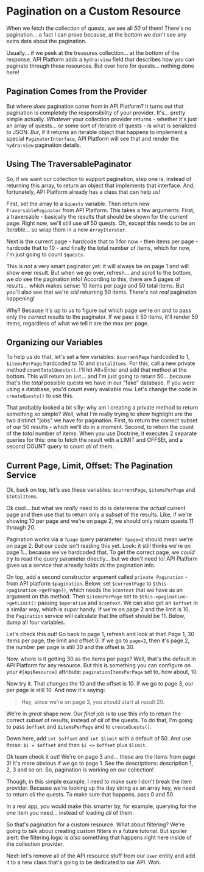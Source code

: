# Pagination on a Custom Resource

When we fetch the collection of quests, we see all *50* of them! There's no
pagination... a fact I can prove because, at the bottom we don't see any extra data
about the pagination.

Usually... if we peek at the treasures collection... at the bottom of the response,
API Platform adds a `hydra:view` field that describes how you can paginate through
these resources. But over here for quests... nothing done here!

## Pagination Comes from the Provider

But where *does* pagination come from in API Platform? It turns out that pagination
is completely the responsibility of your provider. It's... pretty simple actually.
*Whatever* your collection provider returns - whether it's just an array of quests...
or some sort of iterable of quests - is what is serialized to JSON. *But*, if
it returns an iterable object that happens to implement a special `PaginatorInterface`,
API Platform will see that and render the `hydra:view` pagination details.

## Using The TraversablePaginator

So, if we want our collection to support pagination, step one is, instead of
returning this array, to return an object that implements that interface. And,
fortunately, API Platform already has a class that can help us!

First, set the array to a `$quests` variable. Then return new `TraversablePaginator`
from API Platform. This takes a few arguments. First, a traversable - basically
the results that should be shown for the *current* page. Right now, we'll still
use *all* 50 quests. Oh, except this needs to be an *iterable*... so wrap them
in a new `ArrayIterator`.

Next is the current page - hardcode that to 1 for now - then items per page - hardcode
that to 10 - and finally the total number of items, which for now, I'm just going
to count `$quests`.

This is *not* a very smart paginator yet: it will always be on page 1 and will
show ever result. But when we go over, refresh... and scroll to the bottom, we *do*
see the pagination info! According to this, there are 5 pages of results... which
makes sense: 10 items per page and 50 total items. But you'll also see that we're
*still* returning 50 items. There's not *real* pagination happening!

Why? Because it's up to *us* to figure out which page we're on and to pass only
the *correct* results to the paginator. If we pass it 50 items, it'll render 50
items, regardless of what we tell it are the max per page.

## Organizing our Variables

To help us do that, let's set a few variables: `$currentPage` hardcoded to 1,
`$itemsPerPage` hardcoded to 10 and `$totalItems`. For this, call a new private method
`countTotalQuests()`. I'll hit Alt+Enter and  add that method at the bottom.
This will return an `int`... and I'm just going to return 50... because that's
the *total* possible quests we have in our "fake" database. If you were using a
database, you'd count every available row. Let's change the code in `createQuests()`
to use this.

That probably looked a bit silly: why am I creating a private method to return
something so simple? Well, what I'm really trying to show highlight are the two
distinct "jobs" we have for pagination. First, to return the correct subset of
our 50 results - which we'll do in a moment. Second, to return the count of the
*total* number of items. When you use Doctrine, it executes 2 separate queries
for this: one to fetch the result with a LIMIT and OFFSEt, and a second COUNT
query to count *all* of them.

## Current Page, Limit, Offset: The Pagination Service

Ok, back on top, let's use these variables: `$currentPage`, `$itemsPerPage` and
`$totalItems`.

Ok cool... but what we *really* need to do is determine the *actual* current
page and then use that to return only a *subset* of the results. Like, if we're
showing 10 per page and we're on page 2, we should only return quests 11 through
20.

Pagination works via a `?page` query parameter: `?page=2` should mean we're on
page 2. But our code isn't reading this yet. Look: it still thinks we're on page 1...
because we've hardcoded that. To get the correct page, we *could* try to read the
query parameter directly... but we don't need to! API Platform gives us a service
that already holds *all* the pagination info.

On top, add a second constructor argument called `private Pagination` - from API
platform `$pagination`. Below, set `$currentPage` to
`$this->pagination->getPage()`, which needs the `$context` that we have as an
argument on this method. Then `$itemsPerPage` set to
`$this->pagination->getLimit()` passing `$operation` and `$context`. We can also
get an `$offset` in a similar way, which is *super* handy. If we're on page 2
and the limit is 10, the `Pagination` service will calculate that the offset
should be 11. Below, dump all four variables.

Let's check this out! Go back to page 1, refresh and look at that! Page 1, 30 items
per page, the limit and offset 0. If we go to `page=2`, then it's page 2, the number
per page is still 30 and the offset is 30.

Now, where is it getting 30 as the items per page? Well, that's the default in API
Platform for any resource. But this is something you can configure on your
`#[ApiResource]` attribute: `paginationItemsPerPage` set to, how about, 10.

Now try it. That changes the 10 and the offset is 10. If we go to page
3, our per page is still 10. And now it's saying:

> Hey, since we're on page 3, you should start at result 20.

We're in *great* shape now. Our *final* job is to use this info to return the
correct *subset* of results, instead of *all* of the quests. To do that, I'm going
to pass `$offset` and `$itemsPerPage` and to `createQuests()`.

Down here, add `int $offset` and `int $limit` with a default of 50. And use those:
`$i = $offset` and then `$i <=` `$offset` plus `$limit`.

Ok team check it out! We're on page 3 and... these are the items from page 3!
It's more obvious if we go to page 1. See the descriptions: description 1, 2, 3
and so on. So, pagination is working on our collection!

Though, in this simple example, I need to make sure I don't break the item provider.
Because we're looking up the day string as an array key, we need to return *all*
the quests. To make sure that happens, pass 0 and 50.

In a real app, you would make this smarter by, for example, querying for the *one*
item you need... instead of loading *all* of them.

So that's pagination for a custom resource. What about filtering? We're going to
talk about creating custom filters in a future tutorial. But spoiler alert: the
filtering logic is *also* something that happens right here inside of the collection
provider.

Next: let's remove all of the API resource stuff from our `User` entity and add it
to a new class that's going to be dedicated to our API. Woh.
